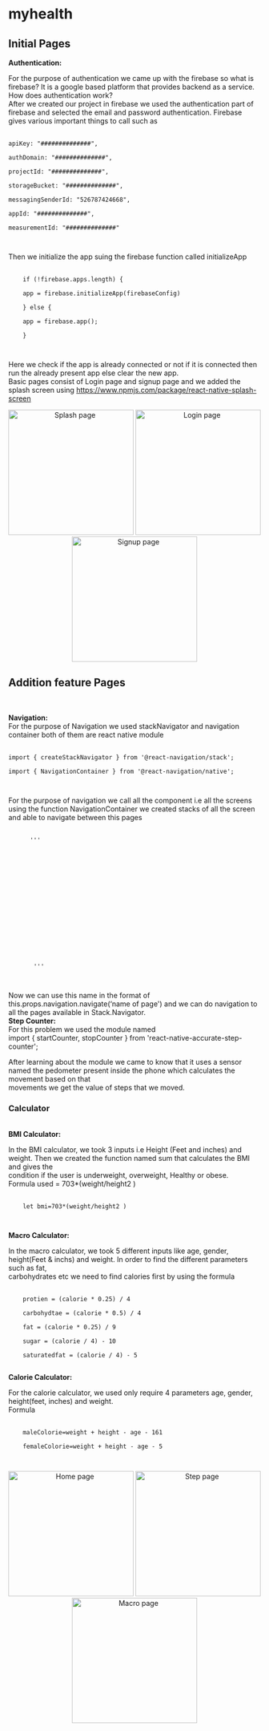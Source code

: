 # myhealth
<h2>Initial Pages</h2>
<p><b>Authentication:</b><br>
 
For the purpose of authentication we came up with the firebase so what is firebase? It is a google based platform that provides backend as a service.</br>
How does authentication work?</br>
After we created our project in firebase we used the authentication part of firebase and selected the email and password authentication. Firebase gives various important things to call such as </br>
<pre>
    <code>
apiKey: "##############",</br>
authDomain: "##############",</br>
projectId: "##############",</br>
storageBucket: "##############",</br>
messagingSenderId: "526787424668",</br>
appId: "##############",</br>
measurementId: "##############"</br>
    </code>
</pre>


Then we initialize the app suing the firebase function called initializeApp</br>
<pre>
    <code>
    if (!firebase.apps.length) {</br>
    app = firebase.initializeApp(firebaseConfig)</br>
    } else {</br>
    app = firebase.app();</br>
    }</br>
    </code>
</pre>


Here we check if the app is already connected or not if it is connected then run the already present app else clear the new app.</br>
Basic pages consist of Login page and signup page and we added the splash screen using https://www.npmjs.com/package/react-native-splash-screen </br>
</p>
<p align='center'>
   <img src="splash.png" width="250" title="Splash page">
  <img src="Login.png" width="250" title="Login page">
  <img src="signup.png" width="250" title="Signup page">
  
 
</p>
<h2>Addition feature Pages</h2></br>
<p>
<b>Navigation:</b><br>
For the purpose of Navigation we used stackNavigator and navigation container both of them are react native module <br>
<pre>
    <code>
import { createStackNavigator } from '@react-navigation/stack';<br>
import { NavigationContainer } from '@react-navigation/native';<br>
    </code>
</pre>


For the purpose of navigation we call all the component i.e all the screens using the function NavigationContainer we created stacks of all the screen  and able to navigate between this pages<br>
<pre>
    <code>
      '''<NavigationContainer>
      <Stack.Navigator initialRouteName="Login" screenOptions={{headerShown:false}}>
         <Stack.Screen name="Login" component={Login} />
         <Stack.Screen name="Signup" component={Signup} />
         <Stack.Screen name="Home" component={Home}/>
         <Stack.Screen name="Clan" component={Clan}/>
         <Stack.Screen name="Calc" component={Calc}/>
         <Stack.Screen name="Friend" component={Friend}/>
         <Stack.Screen name="Chart" component={Charts}/>
         <Stack.Screen name="Step" component={Steps}/>
         <Stack.Screen name="Accomplishment" component={Accomplishment}/>
         <Stack.Screen name="Bmi" component={Bmi}/>
         <Stack.Screen name="Macro" component={Macro}/>
         <Stack.Screen name="Calorie" component={Calorie}/>
         <Stack.Screen name="Bmiout" component={Bmiout}/>
         <Stack.Screen name="Macout" component={Macout}/>
         <Stack.Screen name="Calout" component={Calout}/>
       </Stack.Navigator>
       </NavigationContainer>'''
       
    </code>
</pre>


Now we can use this name in the format of this.props.navigation.navigate(‘name of page') and we can do navigation to all the pages available in Stack.Navigator.<br>
<b>Step Counter:</b><br>
For this problem we used the module named <br>
import { startCounter, stopCounter } from 'react-native-accurate-step-counter';<br>

After learning about the module we came to know that it uses a sensor named the pedometer present inside the phone which calculates the movement based on that <br>movements we get the value of steps that we moved.<br>
<h3>Calculator</h3></br>
<b>BMI Calculator:</b><br>

In the BMI calculator, we took 3 inputs i.e Height (Feet and inches) and weight. Then we created the function named sum that calculates the BMI and gives the</br> condition if the user is underweight, overweight, Healthy or obese.</br>
Formula used = 703*(weight/height2 )</br>
<pre>
    <code>
    let bmi=703*(weight/height2 )</br>
    </code>
</pre>

<b>Macro Calculator:</b><br>

In the macro calculator, we took 5 different inputs like age, gender, height(Feet & inchs) and  weight. In order to find the different parameters such as fat,</br> carbohydrates etc we need to find calories first by using the formula</br>
<pre>
    <code>
    protien = (calorie * 0.25) / 4 </br>
    carbohydtae = (calorie * 0.5) / 4 </br>
    fat = (calorie * 0.25) / 9 </br>
    sugar = (calorie / 4) - 10 </br>
    saturatedfat = (calorie / 4) - 5 
    </code>
</pre>
<b>Calorie Calculator:</b><br>

For the calorie calculator, we used only require 4 parameters age, gender, height(feet, inches) and weight.</br>
Formula</br>
<pre>
    <code>
    maleColorie=weight + height - age - 161<br>
    femaleColorie=weight + height - age - 5<br>
    </code>
</pre>

</p>
<p align='center'>
  <img src="home.png" width="250" title="Home page">
  <img src="steps.png" width="250" title="Step page">
  <img src="macro.png" width="250" title="Macro page">
 
</p>
